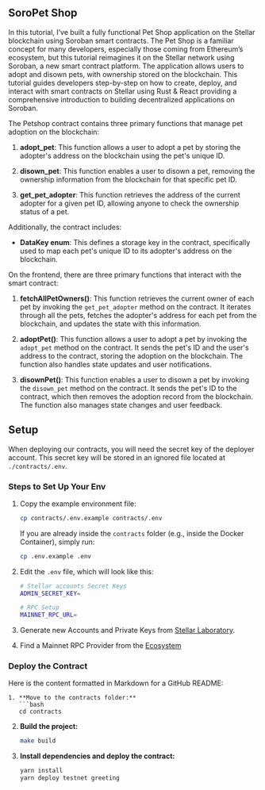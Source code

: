 ## SoroPet Shop


In this tutorial, I’ve built a fully functional Pet Shop application on the Stellar blockchain using Soroban smart contracts. The Pet Shop is a familiar concept for many developers, especially those coming from Ethereum’s ecosystem, but this tutorial reimagines it on the Stellar network using Soroban, a new smart contract platform. The application allows users to adopt and disown pets, with ownership stored on the blockchain. This tutorial guides developers step-by-step on how to create, deploy, and interact with smart contracts on Stellar using Rust & React providing a comprehensive introduction to building decentralized applications on Soroban.

The Petshop contract contains three primary functions that manage pet adoption on the blockchain:

1. **adopt_pet**: This function allows a user to adopt a pet by storing the adopter's address on the blockchain using the pet's unique ID.
   
2. **disown_pet**: This function enables a user to disown a pet, removing the ownership information from the blockchain for that specific pet ID.

3. **get_pet_adopter**: This function retrieves the address of the current adopter for a given pet ID, allowing anyone to check the ownership status of a pet.

Additionally, the contract includes:

- **DataKey enum**: This defines a storage key in the contract, specifically used to map each pet's unique ID to its adopter's address on the blockchain. 

On the frontend, there are three primary functions that interact with the smart contract:

1. **fetchAllPetOwners()**: This function retrieves the current owner of each pet by invoking the `get_pet_adopter` method on the contract. It iterates through all the pets, fetches the adopter's address for each pet from the blockchain, and updates the state with this information.

2. **adoptPet()**: This function allows a user to adopt a pet by invoking the `adopt_pet` method on the contract. It sends the pet's ID and the user's address to the contract, storing the adoption on the blockchain. The function also handles state updates and user notifications.

3. **disownPet()**: This function enables a user to disown a pet by invoking the `disown_pet` method on the contract. It sends the pet's ID to the contract, which then removes the adoption record from the blockchain. The function also manages state changes and user feedback.

## Setup

When deploying our contracts, you will need the secret key of the deployer account. This secret key will be stored in an ignored file located at `./contracts/.env`.

### Steps to Set Up Your Env

1. Copy the example environment file:
   ```bash
   cp contracts/.env.example contracts/.env
   ```
   If you are already inside the `contracts` folder (e.g., inside the Docker Container), simply run:
   ```bash
   cp .env.example .env
   ```

2. Edit the `.env` file, which will look like this:
   ```bash
   # Stellar accounts Secret Keys
   ADMIN_SECRET_KEY=

   # RPC Setup
   MAINNET_RPC_URL=
   ```

3. Generate new Accounts and Private Keys from [Stellar Laboratory](https://laboratory.stellar.org/#account-creator?network=test).
4. Find a Mainnet RPC Provider from the [Ecosystem](https://developers.stellar.org/docs/data/rpc/rpc-providers)


### Deploy the Contract
Here is the content formatted in Markdown for a GitHub README:

```
1. **Move to the contracts folder:**
   ```bash
   cd contracts
   ```

2. **Build the project:**
   ```bash
   make build
   ```

3. **Install dependencies and deploy the contract:**
   ```bash
   yarn install
   yarn deploy testnet greeting
   ```
```
